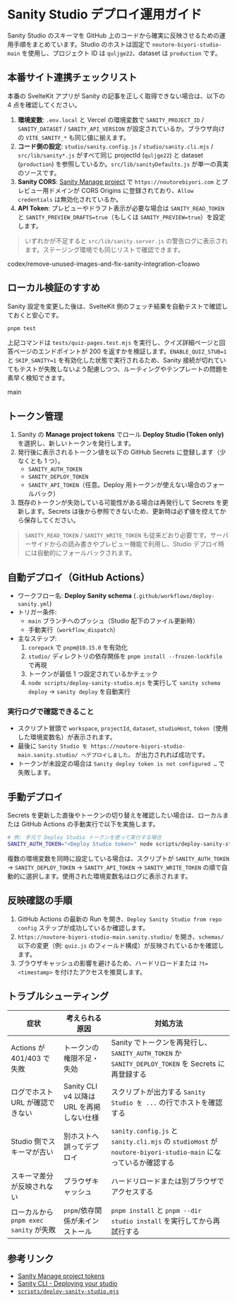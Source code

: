 # Sanity Studio デプロイ運用ガイド

Sanity Studio のスキーマを GitHub 上のコードから確実に反映させるための運用手順をまとめています。Studio のホストは固定で `noutore-biyori-studio-main` を使用し、プロジェクト ID は `quljge22`、dataset は `production` です。

## 本番サイト連携チェックリスト

本番の SvelteKit アプリが Sanity の記事を正しく取得できない場合は、以下の 4 点を確認してください。

1. **環境変数**: `.env.local` と Vercel の環境変数で `SANITY_PROJECT_ID` / `SANITY_DATASET` / `SANITY_API_VERSION` が設定されているか。ブラウザ向けの `VITE_SANITY_*` も同じ値に揃えます。
2. **コード側の設定**: `studio/sanity.config.js` / `studio/sanity.cli.mjs` / `src/lib/sanity*.js` がすべて同じ projectId (`quljge22`) と dataset (`production`) を参照しているか。`src/lib/sanityDefaults.js` が単一の真実のソースです。
3. **Sanity CORS**: [Sanity Manage project](https://www.sanity.io/manage) で `https://noutorebiyori.com` とプレビュー用ドメインが CORS Origins に登録されており、`Allow credentials` は無効化されているか。
4. **API Token**: プレビューやドラフト表示が必要な場合は `SANITY_READ_TOKEN` と `SANITY_PREVIEW_DRAFTS=true`（もしくは `SANITY_PREVIEW=true`）を設定します。

> いずれかが不足すると `src/lib/sanity.server.js` の警告ログに表示されます。ステージング環境でも同じリストで確認できます。

codex/remove-unused-images-and-fix-sanity-integration-c1oawo
## ローカル検証のすすめ

Sanity 設定を変更した後は、SvelteKit 側のフェッチ結果を自動テストで確認しておくと安心です。

```bash
pnpm test
```

上記コマンドは `tests/quiz-pages.test.mjs` を実行し、クイズ詳細ページと回答ページのエンドポイントが 200 を返すかを検証します。`ENABLE_QUIZ_STUB=1` と `SKIP_SANITY=1` を有効化した状態で実行されるため、Sanity 接続が切れていてもテストが失敗しないよう配慮しつつ、ルーティングやテンプレートの問題を素早く検知できます。

main
## トークン管理

1. Sanity の **Manage project tokens** でロール **Deploy Studio (Token only)** を選択し、新しいトークンを発行します。
2. 発行後に表示されるトークン値を以下の GitHub Secrets に登録します（少なくとも 1 つ）。
   - `SANITY_AUTH_TOKEN`
   - `SANITY_DEPLOY_TOKEN`
   - `SANITY_API_TOKEN`（任意。Deploy 用トークンが使えない場合のフォールバック）
3. 既存のトークンが失効している可能性がある場合は再発行して Secrets を更新します。Secrets は後から参照できないため、更新時は必ず値を控えてから保存してください。

> `SANITY_READ_TOKEN` / `SANITY_WRITE_TOKEN` も従来どおり必要です。サーバーサイドからの読み書きやプレビュー機能で利用し、Studio デプロイ時には自動的にフォールバックされます。

## 自動デプロイ（GitHub Actions）

- ワークフロー名: **Deploy Sanity schema** (`.github/workflows/deploy-sanity.yml`)
- トリガー条件:
  - `main` ブランチへのプッシュ（Studio 配下のファイル更新時）
  - 手動実行（`workflow_dispatch`）
- 主なステップ:
  1. `corepack` で `pnpm@10.15.0` を有効化
  2. `studio/` ディレクトリの依存関係を `pnpm install --frozen-lockfile` で再現
  3. トークンが最低 1 つ設定されているかチェック
  4. `node scripts/deploy-sanity-studio.mjs` を実行して `sanity schema deploy` → `sanity deploy` を自動実行

### 実行ログで確認できること

- スクリプト冒頭で `workspace`, `projectId`, `dataset`, `studioHost`, `token`（使用した環境変数名）が表示されます。
- 最後に `Sanity Studio を https://noutore-biyori-studio-main.sanity.studio/ へデプロイしました。` が出力されれば成功です。
- トークンが未設定の場合は `Sanity deploy token is not configured …` で失敗します。

## 手動デプロイ

Secrets を更新した直後やトークンの切り替えを確認したい場合は、ローカルまたは GitHub Actions の手動実行で以下を実施します。

```bash
# 例: 手元で Deploy Studio トークンを使って実行する場合
SANITY_AUTH_TOKEN="<Deploy Studio token>" node scripts/deploy-sanity-studio.mjs
```

複数の環境変数を同時に設定している場合は、スクリプトが `SANITY_AUTH_TOKEN` → `SANITY_DEPLOY_TOKEN` → `SANITY_API_TOKEN` → `SANITY_WRITE_TOKEN` の順で自動的に選択します。使用された環境変数名はログに表示されます。

## 反映確認の手順

1. GitHub Actions の最新の Run を開き、`Deploy Sanity Studio from repo config` ステップが成功しているか確認します。
2. `https://noutore-biyori-studio-main.sanity.studio/` を開き、`schemas/` 以下の変更（例: `quiz.js` のフィールド構成）が反映されているかを確認します。
3. ブラウザキャッシュの影響を避けるため、ハードリロードまたは `?t=<timestamp>` を付けたアクセスを推奨します。

## トラブルシューティング

| 症状 | 考えられる原因 | 対処方法 |
| ---- | ---------------- | -------- |
| Actions が 401/403 で失敗 | トークンの権限不足・失効 | Sanity でトークンを再発行し、`SANITY_AUTH_TOKEN` か `SANITY_DEPLOY_TOKEN` を Secrets に再登録する |
| ログでホスト URL が確認できない | Sanity CLI v4 以降は URL を再掲しない仕様 | スクリプトが出力する `Sanity Studio を ...` の行でホストを確認する |
| Studio 側でスキーマが古い | 別ホストへ誤ってデプロイ | `sanity.config.js` と `sanity.cli.mjs` の `studioHost` が `noutore-biyori-studio-main` になっているか確認する |
| スキーマ差分が反映されない | ブラウザキャッシュ | ハードリロードまたは別ブラウザでアクセスする |
| ローカルから `pnpm exec sanity` が失敗 | `pnpm`/依存関係が未インストール | `pnpm install` と `pnpm --dir studio install` を実行してから再試行する |

## 参考リンク

- [Sanity Manage project tokens](https://www.sanity.io/manage)
- [Sanity CLI - Deploying your studio](https://www.sanity.io/docs/sanity-cli)
- [`scripts/deploy-sanity-studio.mjs`](../scripts/deploy-sanity-studio.mjs)
